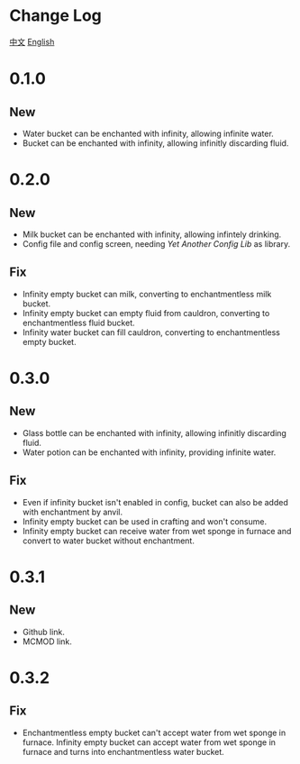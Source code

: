 # Change Log
[中文](./CHANGELOG.md)
[English](./CHANGELOG-en.md)
# 0.1.0
## New
- Water bucket can be enchanted with infinity, allowing infinite water.
- Bucket can be enchanted with infinity, allowing infinitly discarding fluid.
# 0.2.0
## New
- Milk bucket can be enchanted with infinity, allowing infintely drinking.
- Config file and config screen, needing _Yet Another Config Lib_ as library.
## Fix
- Infinity empty bucket can milk, converting to enchantmentless milk bucket.
- Infinity empty bucket can empty fluid from cauldron, converting to enchantmentless fluid bucket.
- Infinity water bucket can fill cauldron, converting to enchantmentless empty bucket.
# 0.3.0
## New
- Glass bottle can be enchanted with infinity, allowing infinitly discarding fluid.
- Water potion can be enchanted with infinity, providing infinite water.
## Fix
- Even if infinity bucket isn't enabled in config, bucket can also be added with enchantment by anvil.
- Infinity empty bucket can be used in crafting and won't consume.
- Infinity empty bucket can receive water from wet sponge in furnace and convert to water bucket without enchantment.
# 0.3.1
## New
- Github link.
- MCMOD link.
# 0.3.2
## Fix
- Enchantmentless empty bucket can't accept water from wet sponge in furnace. Infinity empty bucket can accept water from wet sponge in furnace and turns into enchantmentless water bucket.